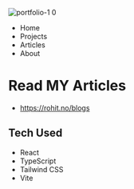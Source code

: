 

![portfolio-1 0](https://github.com/RohitAmdahl/portfolio-data/assets/91061651/8b6e3280-2edf-4765-abe0-5c33c7272f36)

- Home
- Projects
- Articles
- About

# Read MY Articles
- https://rohit.no/blogs

## Tech Used
- React
- TypeScript 
- Tailwind CSS
- Vite
